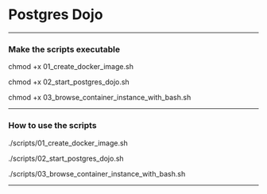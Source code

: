 # Postgres Dojo
_______________________________________________________________________________
### Make the scripts executable

chmod +x 01_create_docker_image.sh

chmod +x 02_start_postgres_dojo.sh

chmod +x 03_browse_container_instance_with_bash.sh

_______________________________________________________________________________
### How to use the scripts

./scripts/01_create_docker_image.sh

./scripts/02_start_postgres_dojo.sh

./scripts/03_browse_container_instance_with_bash.sh

_______________________________________________________________________________

